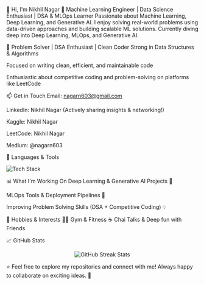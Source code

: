 👋 Hi, I'm Nikhil Nagar
🚀 Machine Learning Engineer | Data Science Enthusiast | DSA & MLOps Learner
Passionate about Machine Learning, Deep Learning, and Generative AI. I enjoy solving real-world problems using data-driven approaches and building scalable ML solutions.
Currently diving deep into Deep Learning, MLOps, and Generative AI.

🧠 Problem Solver | DSA Enthusiast | Clean Coder
Strong in Data Structures & Algorithms

Focused on writing clean, efficient, and maintainable code

Enthusiastic about competitive coding and problem-solving on platforms like LeetCode 

📫 Get in Touch
Email: nagarn603@gmail.com

LinkedIn: Nikhil Nagar (Actively sharing insights & networking!)

Kaggle: Nikhil Nagar

LeetCode: Nikhil Nagar

Medium: @nagarn603

🔧 Languages & Tools
<p align="left"> <img src="https://skillicons.dev/icons?i=python,tensorflow,pytorch,pandas,numpy,scikit-learn,flask,git,mysql,powerbi,docker,linux,fastapi" alt="Tech Stack" /> </p>
📊 What I'm Working On
Deep Learning & Generative AI Projects 🧠

MLOps Tools & Deployment Pipelines 🔧

Improving Problem Solving Skills (DSA + Competitive Coding) 💡

🎯 Hobbies & Interests
🏋️‍♂️ Gym & Fitness
☕ Chai Talks & Deep fun with Friends

📈 GitHub Stats
<p align="center"> <img src="https://github-readme-streak-stats.herokuapp.com/?user=nikhilnagar503&theme=tokyonight" alt="GitHub Streak Stats" /> </p>
⭐ Feel free to explore my repositories and connect with me! Always happy to collaborate on exciting ideas. 🚀
